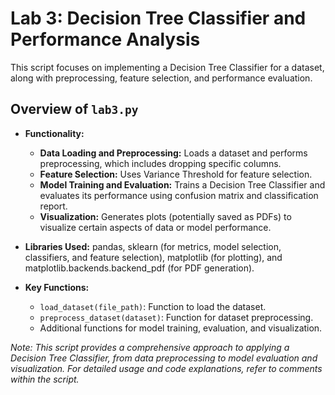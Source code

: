 # Lab 3: Decision Tree Classifier and Performance Analysis

This script focuses on implementing a Decision Tree Classifier for a dataset, along with preprocessing, feature selection, and performance evaluation.

## Overview of `lab3.py`

- **Functionality:**
  - **Data Loading and Preprocessing:** Loads a dataset and performs preprocessing, which includes dropping specific columns.
  - **Feature Selection:** Uses Variance Threshold for feature selection.
  - **Model Training and Evaluation:** Trains a Decision Tree Classifier and evaluates its performance using confusion matrix and classification report.
  - **Visualization:** Generates plots (potentially saved as PDFs) to visualize certain aspects of data or model performance.

- **Libraries Used:** pandas, sklearn (for metrics, model selection, classifiers, and feature selection), matplotlib (for plotting), and matplotlib.backends.backend_pdf (for PDF generation).

- **Key Functions:**
  - `load_dataset(file_path)`: Function to load the dataset.
  - `preprocess_dataset(dataset)`: Function for dataset preprocessing.
  - Additional functions for model training, evaluation, and visualization.

*Note: This script provides a comprehensive approach to applying a Decision Tree Classifier, from data preprocessing to model evaluation and visualization. For detailed usage and code explanations, refer to comments within the script.*

